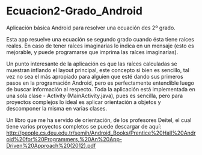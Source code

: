 # Ecuacion2-Grado_Android
Aplicación básica Android para resolver una ecuación des 2º grado.

Esta app resuelve una ecuación se segundo grado cuando ésta tiene raíces reales. En caso de tener raíces imaginarias lo indica en 
un mensaje (esto es mejorable, y puede programarse que imprima las raíces imaginarias).

Un punto interesante de la aplicación es que las raíces calculadas se muestran inflando el layout principal, este concepto
si bien es sencillo, tal vez no sea el más apropiado para alguien que esté dando sus primeros pasos en la programación
Android, pero es perfectamente entendible luego de buscar información al respecto.
Toda la aplicación está implementada en una sola clase - Activity (MainActivity.java), pues es sencilla, pero para proyectos 
complejos lo ideal es aplicar orientación a objetos y descomponer la misma en varias clases.

Un libro que me ha servido de orientación, de los profesores Deitel, el cual tiene varios proyectos completos se puede 
descargar de aquí:
http://people.cs.deu.edu.tr/semih/Android_Books/Prentice%20Hall%20Android%20for%20Programmers,%20An%20App-Driven%20Approach%20(2012).pdf
